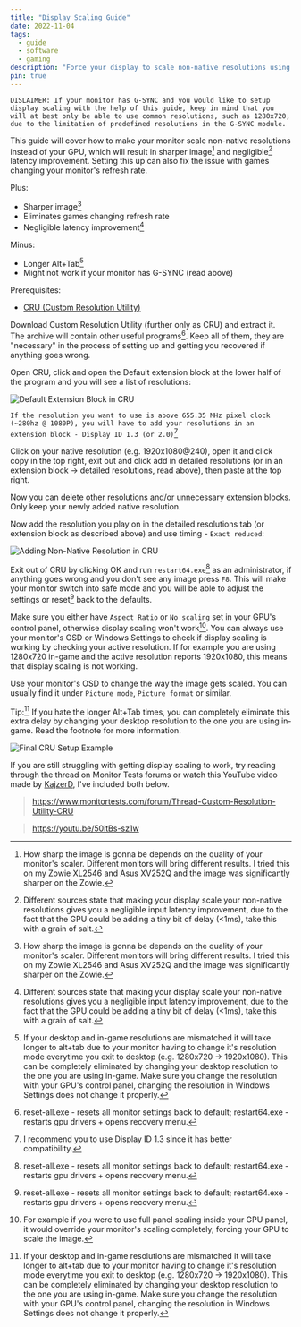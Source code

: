 ```yaml
---
title: "Display Scaling Guide"
date: 2022-11-04
tags: 
  - guide
  - software
  - gaming
description: "Force your display to scale non-native resolutions using CRU (Custom Resolution Utility)."
pin: true
---
```


`DISLAIMER: If your monitor has G-SYNC and you would like to setup display scaling with the help of this guide, keep in mind that you will at best only be able to use common resolutions, such as 1280x720, due to the limitation of predefined resolutions in the G-SYNC module.`

This guide will cover how to make your monitor scale non-native resolutions instead of your GPU, which will result in sharper image[^3] and negligible[^1] latency improvement. Setting this up can also fix the issue with games changing your monitor's refresh rate.

Plus:
- Sharper image[^3]
- Eliminates games changing refresh rate
- Negligible latency improvement[^1]

Minus:
- Longer Alt+Tab[^2]
- Might not work if your monitor has G-SYNC (read above)

Prerequisites:
- [CRU (Custom Resolution Utility)](https://www.monitortests.com/forum/Thread-Custom-Resolution-Utility-CRU)

Download Custom Resolution Utility (further only as CRU) and extract it. The archive will contain other useful programs[^4]. Keep all of them, they are "necessary" in the process of setting up and getting you recovered if anything goes wrong.

Open CRU, click and open the Default extension block at the lower half of the program and you will see a list of resolutions: 

![Default Extension Block in CRU](/img/CRU_2jXjoOW4pJ.webp)

`If the resolution you want to use is above 655.35 MHz pixel clock (~280hz @ 1080P), you will have to add your resolutions in an extension block - Display ID 1.3 (or 2.0)`[^5]

Click on your native resolution (e.g. 1920x1080@240), open it and click copy in the top right, exit out and click add in detailed resolutions (or in an extension block -> detailed resolutions, read above), then paste at the top right.

Now you can delete other resolutions and/or unnecessary extension blocks. Only keep your newly added native resolution.

Now add the resolution you play on in the detailed resolutions tab (or extension block as described above) and use timing - `Exact reduced`:

![Adding Non-Native Resolution in CRU](/img/CRU_xkrhtsmLgl.webp)

Exit out of CRU by clicking OK and run `restart64.exe`[^4] as an administrator, if anything goes wrong and you don't see any image press `F8`. This will make your monitor switch into safe mode and you will be able to adjust the settings or reset[^4] back to the defaults.

Make sure you either have `Aspect Ratio` or `No scaling` set in your GPU's control panel, otherwise display scaling won't work[^6]. You can always use your monitor's OSD or Windows Settings to check if display scaling is working by checking your active resolution. If for example you are using 1280x720 in-game and the active resolution reports 1920x1080, this means that display scaling is not working.

Use your monitor's OSD to change the way the image gets scaled. You can usually find it under `Picture mode`, `Picture format` or similar.

Tip:[^2] If you hate the longer Alt+Tab times, you can completely eliminate this extra delay by changing your desktop resolution to the one you are using in-game. Read the footnote for more information.

![Final CRU Setup Example](/img/CRU_example.webp)

If you are still struggling with getting display scaling to work, try reading through the thread on Monitor Tests forums or watch this YouTube video made by [KajzerD](https://www.youtube.com/c/KajzerD), I've included both below.

> https://www.monitortests.com/forum/Thread-Custom-Resolution-Utility-CRU

> https://youtu.be/50itBs-sz1w

[^1]: Different sources state that making your display scale your non-native resolutions gives you a negligible input latency improvement, due to the fact that the GPU could be adding a tiny bit of delay (<1ms), take this with a grain of salt.

[^2]: If your desktop and in-game resolutions are mismatched it will take longer to alt+tab due to your monitor having to change it's resolution mode everytime you exit to desktop (e.g. 1280x720 -> 1920x1080). This can be completely eliminated by changing your desktop resolution to the one you are using in-game. Make sure you change the resolution with your GPU's control panel, changing the resolution in Windows Settings does not change it properly.

[^3]: How sharp the image is gonna be depends on the quality of your monitor's scaler. Different monitors will bring different results. I tried this on my Zowie XL2546 and Asus XV252Q and the image was significantly sharper on the Zowie.

[^4]: reset-all.exe - resets all monitor settings back to default; restart64.exe - restarts gpu drivers + opens recovery menu.

[^5]: I recommend you to use Display ID 1.3 since it has better compatibility.

[^6]: For example if you were to use full panel scaling inside your GPU panel, it would override your monitor's scaling completely, forcing your GPU to scale the image.